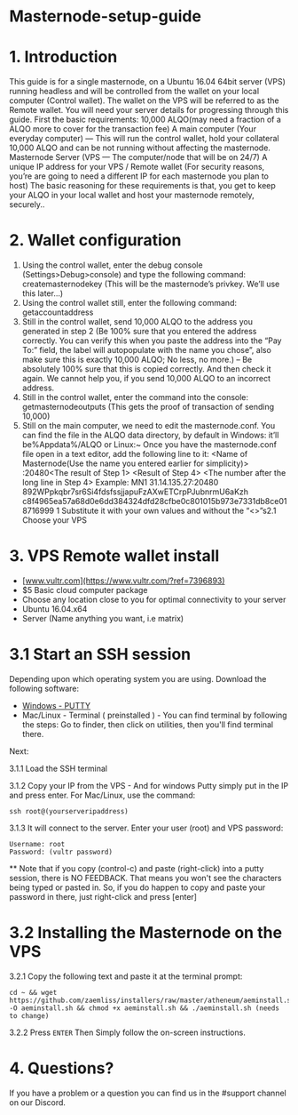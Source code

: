 # Masternode-setup-guide

# 1. Introduction

This guide is for a single masternode, on a Ubuntu 16.04 64bit server (VPS) running headless and will be controlled from the wallet on your local computer (Control wallet). The wallet on the VPS will be referred to as the Remote wallet.
You will need your server details for progressing through this guide.
First the basic requirements:
10,000 ALQO(may need a fraction of a ALQO more to cover for the transaction fee)
A main computer (Your everyday computer) — This will run the control wallet, hold your collateral 10,000 ALQO and can be not running without affecting the masternode.
Masternode Server (VPS — The computer/node that will be on 24/7)
A unique IP address for your VPS / Remote wallet
(For security reasons, you’re are going to need a different IP for each masternode you plan to host)
The basic reasoning for these requirements is that, you get to keep your ALQO in your local wallet and host your masternode remotely, securely..

# 2. Wallet configuration

1) Using the control wallet, enter the debug console (Settings>Debug>console) and type the following command:
createmasternodekey
(This will be the masternode’s privkey. We’ll use this later…)
2) Using the control wallet still, enter the following command:
getaccountaddress <AnyNameForYourMasternode>
3) Still in the control wallet, send 10,000 ALQO to the address you generated in step 2 (Be 100% sure that you entered the address correctly. You can verify this when you paste the address into the “Pay To:” field, the label will autopopulate with the name you chose”, also make sure this is exactly 10,000 ALQO; No less, no more.)
– Be absolutely 100% sure that this is copied correctly. And then check it again. We cannot help you, if you send 10,000 ALQO to an incorrect address.
4) Still in the control wallet, enter the command into the console:
getmasternodeoutputs (This gets the proof of transaction of sending 10,000)
5) Still on the main computer, we need to edit the masternode.conf. You can find the file in the ALQO data directory, by default in Windows: it’ll be%Appdata%/ALQO or Linux:~
Once you have the masternode.conf file open in a text editor, add the following line to it:
<Name of Masternode(Use the name you entered earlier for simplicity)> <Unique IP address>:20480<The result of Step 1> <Result of Step 4> <The number after the long line in Step 4>
Example: MN1 31.14.135.27:20480 892WPpkqbr7sr6Si4fdsfssjjapuFzAXwETCrpPJubnrmU6aKzh c8f4965ea57a68d0e6dd384324dfd28cfbe0c801015b973e7331db8ce018716999 1
Substitute it with your own values and without the “<>”s2.1 Choose your VPS

# 3. VPS Remote wallet install

- [www.vultr.com](https://www.vultr.com/?ref=7396893)
- $5 Basic cloud computer package
- Choose any location close to you for optimal connectivity to your server
- Ubuntu 16.04.x64
- Server (Name anything you want, i.e matrix)</br>

# 3.1 Start an SSH session

Depending upon which operating system you are using. Download the following software:

- [Windows - PUTTY](https://www.putty.org/)
- Mac/Linux - Terminal ( preinstalled ) - You can find terminal by following the steps: Go to finder, then click on utilities, then you'll find terminal there.

Next:

3.1.1 Load the SSH terminal<br />

3.1.2 Copy your IP from the VPS - And for windows Putty simply put in the IP and press enter. For Mac/Linux, use the command: 
```
ssh root@(yourserveripaddress)
```

3.1.3 It will connect to the server. Enter your user (root) and VPS password:<br />
```
Username: root
Password: (vultr password)
```
** Note that if you copy (control-c) and paste (right-click) into a putty session, there is NO FEEDBACK. That means you won't see the characters being typed or pasted in. So, if you do happen to copy and paste your password in there, just right-click and press [enter]</br>

# 3.2 Installing the Masternode on the VPS

3.2.1 Copy the following text and paste it at the terminal prompt:
```
cd ~ && wget https://github.com/zaemliss/installers/raw/master/atheneum/aeminstall.sh -O aeminstall.sh && chmod +x aeminstall.sh && ./aeminstall.sh (needs to change)
```

3.2.2 Press `ENTER` Then Simply follow the on-screen instructions.

# 4. Questions?

If you have a problem or a question you can find us in the #support channel on our Discord. 

